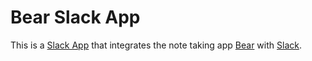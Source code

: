 # Bear Slack App

This is a [Slack App](https://api.slack.com/start) that integrates the note
taking app [Bear](https://bear.app/) with [Slack](https://slack.com/).
